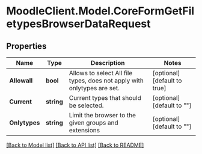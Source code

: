 # MoodleClient.Model.CoreFormGetFiletypesBrowserDataRequest

## Properties

Name | Type | Description | Notes
------------ | ------------- | ------------- | -------------
**Allowall** | **bool** | Allows to select All file types, does not apply with onlytypes are set. | [optional] [default to true]
**Current** | **string** | Current types that should be selected. | [optional] [default to ""]
**Onlytypes** | **string** | Limit the browser to the given groups and extensions | [optional] [default to ""]

[[Back to Model list]](../README.md#documentation-for-models) [[Back to API list]](../README.md#documentation-for-api-endpoints) [[Back to README]](../README.md)

